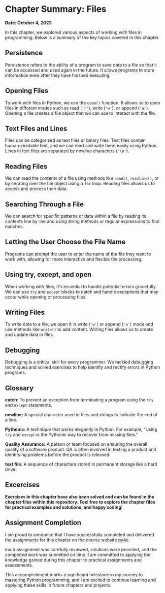 # Chapter Summary: Files
**Date: October 4, 2023**

In this chapter, we explored various aspects of working with files in programming. Below is a summary of the key topics covered in this chapter.

## Persistence

Persistence refers to the ability of a program to save data to a file so that it can be accessed and used again in the future. It allows programs to store information even after they have finished executing.

## Opening Files

To work with files in Python, we use the `open()` function. It allows us to open files in different modes such as read (`'r'`), write (`'w'`), or append (`'a'`). Opening a file creates a file object that we can use to interact with the file.

## Text Files and Lines

Files can be categorized as text files or binary files. Text files contain human-readable text, and we can read and write them easily using Python. Lines in text files are separated by newline characters (`'\n'`).

## Reading Files

We can read the contents of a file using methods like `read()`, `readline()`, or by iterating over the file object using a `for` loop. Reading files allows us to access and process their data.

## Searching Through a File

We can search for specific patterns or data within a file by reading its contents line by line and using string methods or regular expressions to find matches.

## Letting the User Choose the File Name

Programs can prompt the user to enter the name of the file they want to work with, allowing for more interactive and flexible file processing.

## Using try, except, and open

When working with files, it's essential to handle potential errors gracefully. We can use `try` and `except` blocks to catch and handle exceptions that may occur while opening or processing files.

## Writing Files

To write data to a file, we open it in write (`'w'`) or append (`'a'`) mode and use methods like `write()` to add content. Writing files allows us to create and update data in files.

## Debugging

Debugging is a critical skill for every programmer. We tackled debugging techniques and solved exercises to help identify and rectify errors in Python programs.

## Glossary

**catch:** To prevent an exception from terminating a program using the `try` and `except` statements.

**newline:** A special character used in files and strings to indicate the end of a line.

**Pythonic:** A technique that works elegantly in Python. For example, "Using `try` and `except` is the Pythonic way to recover from missing files."

**Quality Assurance:** A person or team focused on ensuring the overall quality of a software product. QA is often involved in testing a product and identifying problems before the product is released.

**text file:** A sequence of characters stored in permanent storage like a hard drive.

## Excercises
**Exercises in this chapter have also been solved and can be found in the chapter files within this repository.**
**Feel free to explore the chapter files for practical examples and solutions, and happy coding!**

## Assignment Completion

I am proud to announce that I have successfully completed and delivered the assignments for this chapter on the course website [py4e](https://www.py4e.com/). 

Each assignment was carefully reviewed, solutions were provided, and the completed work was submitted on time. I am committed to applying the knowledge gained during this chapter to practical assignments and assessments.

This accomplishment marks a significant milestone in my journey to mastering Python programming, and I am excited to continue learning and applying these skills in future chapters and projects.
